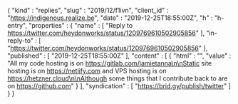 {
  "kind" : "replies",
  "slug" : "2019/12/f1ivn",
  "client_id" : "https://indigenous.realize.be",
  "date" : "2019-12-25T18:55:00Z",
  "h" : "h-entry",
  "properties" : {
    "name" : [ "Reply to https://twitter.com/heydonworks/status/1209769610502905856" ],
    "in-reply-to" : [ "https://twitter.com/heydonworks/status/1209769610502905856" ],
    "published" : [ "2019-12-25T18:55:00Z" ],
    "content" : [ {
      "html" : "",
      "value" : "All my code hosting is on https://gitlab.com/jamietanna\n\nStatic site hosting is on https://netlify.com and VPS hosting is on https://hetzner.cloud\n\nAlthough some things that I contribute back to are on https://github.com"
    } ],
    "syndication" : [ "https://brid.gy/publish/twitter" ]
  }
}
